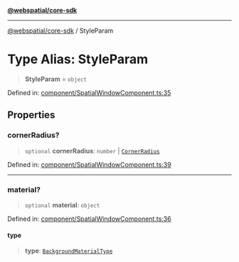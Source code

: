 [**@webspatial/core-sdk**](../README.md)

***

[@webspatial/core-sdk](../globals.md) / StyleParam

# Type Alias: StyleParam

> **StyleParam** = `object`

Defined in: [component/SpatialWindowComponent.ts:35](https://github.com/webspatial/webspatial-sdk/blob/4b99b8c118df67a102dd2d333c40fa2b5e426143/core/src/core/component/SpatialWindowComponent.ts#L35)

## Properties

### cornerRadius?

> `optional` **cornerRadius**: `number` \| [`CornerRadius`](CornerRadius.md)

Defined in: [component/SpatialWindowComponent.ts:39](https://github.com/webspatial/webspatial-sdk/blob/4b99b8c118df67a102dd2d333c40fa2b5e426143/core/src/core/component/SpatialWindowComponent.ts#L39)

***

### material?

> `optional` **material**: `object`

Defined in: [component/SpatialWindowComponent.ts:36](https://github.com/webspatial/webspatial-sdk/blob/4b99b8c118df67a102dd2d333c40fa2b5e426143/core/src/core/component/SpatialWindowComponent.ts#L36)

#### type

> **type**: [`BackgroundMaterialType`](BackgroundMaterialType.md)
